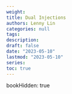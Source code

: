 ```yaml
---
weight:
title: Dual Injections
authors: Lenny Lin
categories: null
tags: 
description: 
draft: false
date: "2023-05-10"
lastmod: "2023-05-10"
series:
toc: true
---
```



<!--more-->
bookHidden: true


